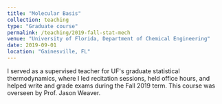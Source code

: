 ```yaml
---
title: "Molecular Basis"
collection: teaching
type: "Graduate course"
permalink: /teaching/2019-fall-stat-mech
venue: "University of Florida, Department of Chemical Engineering"
date: 2019-09-01
location: "Gainesville, FL"
---
```


I served as a supervised teacher for UF's graduate statistical thermodynamics, where I led recitation sessions, held office hours, and helped write and grade exams during the Fall 2019 term. This course was overseen by Prof. Jason Weaver.